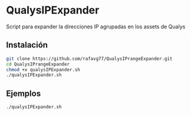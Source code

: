 # QualysIPExpander
Script para expander la direcciones IP agrupadas en los assets de Qualys

## Instalación
```bash
git clone https://github.com/rafavg77/QualysIPrangeExpander.git
cd QualysIPrangeExpander
chmod +x qualysIPExpander.sh
./qualysIPExpander.sh
```

## Ejemplos
```bash
./qualysIPExpander.sh
```
